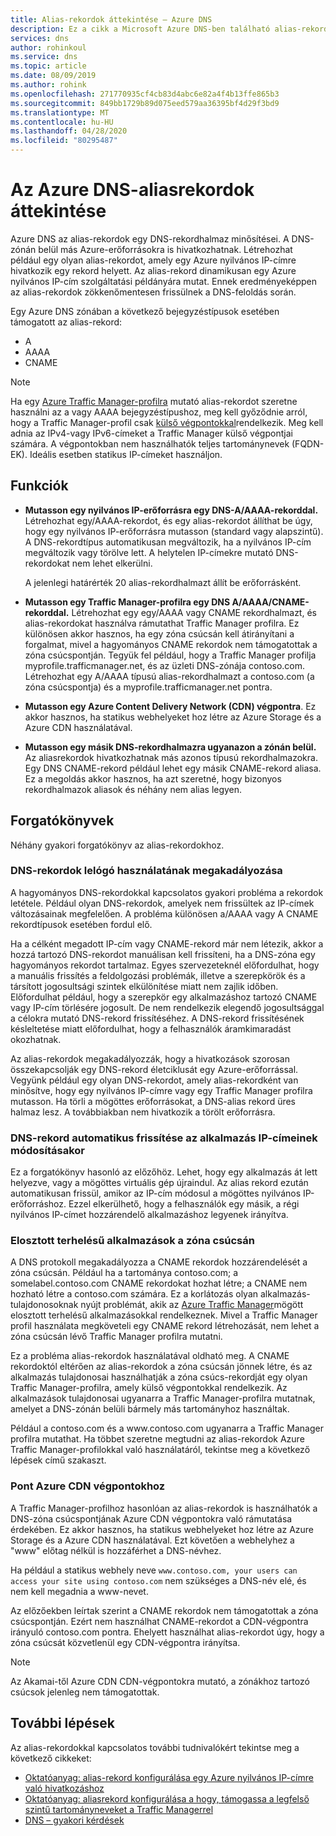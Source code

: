 ```yaml
---
title: Alias-rekordok áttekintése – Azure DNS
description: Ez a cikk a Microsoft Azure DNS-ben található alias-rekordok támogatását ismerteti.
services: dns
author: rohinkoul
ms.service: dns
ms.topic: article
ms.date: 08/09/2019
ms.author: rohink
ms.openlocfilehash: 271770935cf4cb83d4abc6e82a4f4b13ffe865b3
ms.sourcegitcommit: 849bb1729b89d075eed579aa36395bf4d29f3bd9
ms.translationtype: MT
ms.contentlocale: hu-HU
ms.lasthandoff: 04/28/2020
ms.locfileid: "80295487"
---
```

# <a name="azure-dns-alias-records-overview"></a>Az Azure DNS-aliasrekordok áttekintése

Azure DNS az alias-rekordok egy DNS-rekordhalmaz minősítései. A DNS-zónán belül más Azure-erőforrásokra is hivatkozhatnak. Létrehozhat például egy olyan alias-rekordot, amely egy Azure nyilvános IP-címre hivatkozik egy rekord helyett. Az alias-rekord dinamikusan egy Azure nyilvános IP-cím szolgáltatási példányára mutat. Ennek eredményeképpen az alias-rekordok zökkenőmentesen frissülnek a DNS-feloldás során.

Egy Azure DNS zónában a következő bejegyzéstípusok esetében támogatott az alias-rekord: 

- A
- AAAA
- CNAME

> [!NOTE]
> Ha egy [Azure Traffic Manager-profilra](../traffic-manager/quickstart-create-traffic-manager-profile.md) mutató alias-rekordot szeretne használni az a vagy AAAA bejegyzéstípushoz, meg kell győződnie arról, hogy a Traffic Manager-profil csak [külső végpontokkal](../traffic-manager/traffic-manager-endpoint-types.md#external-endpoints)rendelkezik. Meg kell adnia az IPv4-vagy IPv6-címeket a Traffic Manager külső végpontjai számára. A végpontokban nem használhatók teljes tartománynevek (FQDN-EK). Ideális esetben statikus IP-címeket használjon.

## <a name="capabilities"></a>Funkciók

- **Mutasson egy nyilvános IP-erőforrásra egy DNS-A/AAAA-rekorddal.** Létrehozhat egy/AAAA-rekordot, és egy alias-rekordot állíthat be úgy, hogy egy nyilvános IP-erőforrásra mutasson (standard vagy alapszintű). A DNS-rekordtípus automatikusan megváltozik, ha a nyilvános IP-cím megváltozik vagy törölve lett. A helytelen IP-címekre mutató DNS-rekordokat nem lehet elkerülni.

   A jelenlegi határérték 20 alias-rekordhalmazt állít be erőforrásként.

- **Mutasson egy Traffic Manager-profilra egy DNS A/AAAA/CNAME-rekorddal.** Létrehozhat egy egy/AAAA vagy CNAME rekordhalmazt, és alias-rekordokat használva rámutathat Traffic Manager profilra. Ez különösen akkor hasznos, ha egy zóna csúcsán kell átirányítani a forgalmat, mivel a hagyományos CNAME rekordok nem támogatottak a zóna csúcspontján. Tegyük fel például, hogy a Traffic Manager profilja myprofile.trafficmanager.net, és az üzleti DNS-zónája contoso.com. Létrehozhat egy A/AAAA típusú alias-rekordhalmazt a contoso.com (a zóna csúcspontja) és a myprofile.trafficmanager.net pontra.
- **Mutasson egy Azure Content Delivery Network (CDN) végpontra**. Ez akkor hasznos, ha statikus webhelyeket hoz létre az Azure Storage és a Azure CDN használatával.
- **Mutasson egy másik DNS-rekordhalmazra ugyanazon a zónán belül.** Az aliasrekordok hivatkozhatnak más azonos típusú rekordhalmazokra. Egy DNS CNAME-rekord például lehet egy másik CNAME-rekord aliasa. Ez a megoldás akkor hasznos, ha azt szeretné, hogy bizonyos rekordhalmazok aliasok és néhány nem alias legyen.

## <a name="scenarios"></a>Forgatókönyvek

Néhány gyakori forgatókönyv az alias-rekordokhoz.

### <a name="prevent-dangling-dns-records"></a>DNS-rekordok lelógó használatának megakadályozása

A hagyományos DNS-rekordokkal kapcsolatos gyakori probléma a rekordok letétele. Például olyan DNS-rekordok, amelyek nem frissültek az IP-címek változásainak megfelelően. A probléma különösen a/AAAA vagy A CNAME rekordtípusok esetében fordul elő.

Ha a célként megadott IP-cím vagy CNAME-rekord már nem létezik, akkor a hozzá tartozó DNS-rekordot manuálisan kell frissíteni, ha a DNS-zóna egy hagyományos rekordot tartalmaz. Egyes szervezeteknél előfordulhat, hogy a manuális frissítés a feldolgozási problémák, illetve a szerepkörök és a társított jogosultsági szintek elkülönítése miatt nem zajlik időben. Előfordulhat például, hogy a szerepkör egy alkalmazáshoz tartozó CNAME vagy IP-cím törlésére jogosult. De nem rendelkezik elegendő jogosultsággal a célokra mutató DNS-rekord frissítéséhez. A DNS-rekord frissítésének késleltetése miatt előfordulhat, hogy a felhasználók áramkimaradást okozhatnak.

Az alias-rekordok megakadályozzák, hogy a hivatkozások szorosan összekapcsolják egy DNS-rekord életciklusát egy Azure-erőforrással. Vegyünk például egy olyan DNS-rekordot, amely alias-rekordként van minősítve, hogy egy nyilvános IP-címre vagy egy Traffic Manager profilra mutasson. Ha törli a mögöttes erőforrásokat, a DNS-alias rekord üres halmaz lesz. A továbbiakban nem hivatkozik a törölt erőforrásra.

### <a name="update-dns-record-set-automatically-when-application-ip-addresses-change"></a>DNS-rekord automatikus frissítése az alkalmazás IP-címeinek módosításakor

Ez a forgatókönyv hasonló az előzőhöz. Lehet, hogy egy alkalmazás át lett helyezve, vagy a mögöttes virtuális gép újraindul. Az alias rekord ezután automatikusan frissül, amikor az IP-cím módosul a mögöttes nyilvános IP-erőforráshoz. Ezzel elkerülhető, hogy a felhasználók egy másik, a régi nyilvános IP-címet hozzárendelő alkalmazáshoz legyenek irányítva.

### <a name="host-load-balanced-applications-at-the-zone-apex"></a>Elosztott terhelésű alkalmazások a zóna csúcsán

A DNS protokoll megakadályozza a CNAME rekordok hozzárendelését a zóna csúcsán. Például ha a tartománya contoso.com; a somelabel.contoso.com CNAME rekordokat hozhat létre; a CNAME nem hozható létre a contoso.com számára.
Ez a korlátozás olyan alkalmazás-tulajdonosoknak nyújt problémát, akik az [Azure Traffic Manager](../traffic-manager/traffic-manager-overview.md)mögött elosztott terhelésű alkalmazásokkal rendelkeznek. Mivel a Traffic Manager profil használata megköveteli egy CNAME rekord létrehozását, nem lehet a zóna csúcsán lévő Traffic Manager profilra mutatni.

Ez a probléma alias-rekordok használatával oldható meg. A CNAME rekordoktól eltérően az alias-rekordok a zóna csúcsán jönnek létre, és az alkalmazás tulajdonosai használhatják a zóna csúcs-rekordját egy olyan Traffic Manager-profilra, amely külső végpontokkal rendelkezik. Az alkalmazások tulajdonosai ugyanarra a Traffic Manager-profilra mutatnak, amelyet a DNS-zónán belüli bármely más tartományhoz használtak.

Például a contoso.com és a www\.contoso.com ugyanarra a Traffic Manager profilra mutathat. Ha többet szeretne megtudni az alias-rekordok Azure Traffic Manager-profilokkal való használatáról, tekintse meg a következő lépések című szakaszt.

### <a name="point-zone-apex-to-azure-cdn-endpoints"></a>Pont Azure CDN végpontokhoz

A Traffic Manager-profilhoz hasonlóan az alias-rekordok is használhatók a DNS-zóna csúcspontjának Azure CDN végpontokra való rámutatása érdekében. Ez akkor hasznos, ha statikus webhelyeket hoz létre az Azure Storage és a Azure CDN használatával. Ezt követően a webhelyhez a "www" előtag nélkül is hozzáférhet a DNS-névhez.

Ha például a statikus webhely neve `www.contoso.com, your users can access your site using contoso.com` nem szükséges a DNS-név elé, és nem kell megadnia a www-nevet.

Az előzőekben leírtak szerint a CNAME rekordok nem támogatottak a zóna csúcspontján. Ezért nem használhat CNAME-rekordot a CDN-végpontra irányuló contoso.com pontra. Ehelyett használhat alias-rekordot úgy, hogy a zóna csúcsát közvetlenül egy CDN-végpontra irányítsa.

> [!NOTE]
> Az Akamai-től Azure CDN CDN-végpontokra mutató, a zónákhoz tartozó csúcsok jelenleg nem támogatottak.

## <a name="next-steps"></a>További lépések

Az alias-rekordokkal kapcsolatos további tudnivalókért tekintse meg a következő cikkeket:

- [Oktatóanyag: alias-rekord konfigurálása egy Azure nyilvános IP-címre való hivatkozáshoz](tutorial-alias-pip.md)
- [Oktatóanyag: aliasrekord konfigurálása a hogy, támogassa a legfelső szintű tartományneveket a Traffic Managerrel](tutorial-alias-tm.md)
- [DNS – gyakori kérdések](https://docs.microsoft.com/azure/dns/dns-faq#alias-records)
